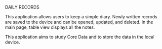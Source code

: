 DAILY RECORDS

This application allows users to keep a simple diary. Newly written recrods are saved to the device and can be opened, updated, and deleted. In the main page, table view displays all the notes. 

This application aims to study Core Data and to store the data in the local device. 

